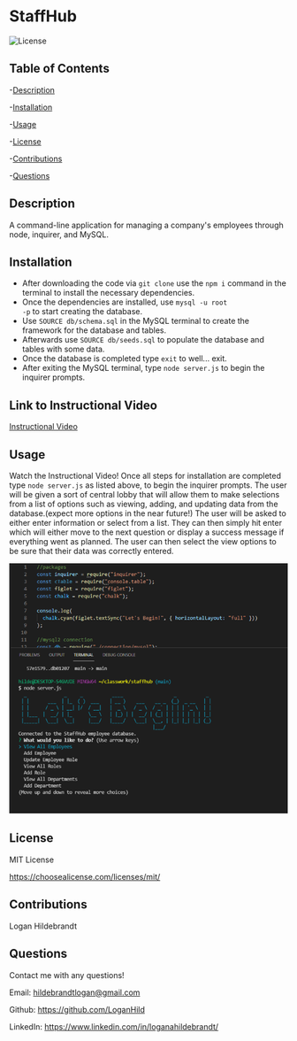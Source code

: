   # StaffHub

  ![License](https://img.shields.io/badge/license-MITLicense-success?style=plastic&logo=appveyor)

  ## Table of Contents
  -[Description](#description)

  -[Installation](#installation)

  -[Usage](#usage)

  -[License](#license)

  -[Contributions](#contributions)

  -[Questions](#questions)


  ## Description
  A command-line application for managing a company's employees through node, inquirer, and MySQL.

  ## Installation
  * After downloading the code via <code>git clone</code> use the <code>npm i</code> command in the terminal to install the necessary dependencies.
  * Once the dependencies are installed, use <code>mysql -u root -p</code> to start creating the database. 
  * Use <code>SOURCE db/schema.sql</code> in the MySQL terminal to create the framework for the database and tables. 
  * Afterwards use <code>SOURCE db/seeds.sql</code> to populate the database and tables with some data. 
  * Once the database is completed type <code>exit</code> to well... exit. 
  * After exiting the MySQL terminal, type <code>node server.js</code> to begin the inquirer prompts.
  ## Link to Instructional Video
  [Instructional Video](https://drive.google.com/file/d/1xE4-6DBnTZeUc_sHcqANbHsHrhBfZbNp/view)
  
  ## Usage
  Watch the Instructional Video! Once all steps for installation are completed type <code>node server.js</code> as listed above, to begin the inquirer prompts. The user will be given a sort of central lobby that will allow them to make selections from a list of options such as viewing, adding, and updating data from the database.(expect more options in the near future!) The user will be asked to either enter information or select from a list. They can then simply hit enter which will either move to the next question or display a success message if everything went as planned. The user can then select the view options to be sure that their data was correctly entered.
  
  ![StaffHub](assets/staffhub.png)
  
  ## License
 
  MIT License

  <https://choosealicense.com/licenses/mit/>

  ## Contributions
  Logan Hildebrandt

  ## Questions
  Contact me with any questions!

  Email: <hildebrandtlogan@gmail.com>

  Github: <https://github.com/LoganHild>
  
  LinkedIn: <https://www.linkedin.com/in/loganahildebrandt/>

